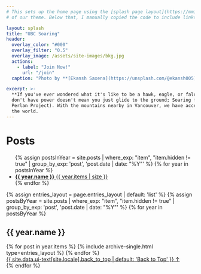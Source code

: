 ```yaml
---
# This sets up the home page using the [splash page layout](https://mmistakes.github.io/minimal-mistakes/docs/layouts/#splash-page-layout)
# of our theme. Below that, I manually copied the code to include links to blog posts (announcements and minutes) from the theme itself.

layout: splash
title: "UBC Soaring"
header:
  overlay_color: "#000"
  overlay_filter: "0.5"
  overlay_image: /assets/site-images/bkg.jpg
  actions:
    - label: "Join Now!"
      url: "/join"
  caption: "Photo by **[Ekansh Saxena](https://unsplash.com/@ekansh005)** on **[Unsplash](https://unsplash.com/photos/white-airplane-on-sky-51djUJsmpPc)**"

excerpt: >-
  **If you've ever wondered what it's like to be a hawk, eagle, or falcon, soaring is the sport for you!** Just because you
  don't have power doesn't mean you just glide to the ground; Soaring flights have gone as high as 76,124 ft (23,203 m,
  Perlan Project). With the mountains nearby in Vancouver, we have access to some of the most unique soaring terrain in
  the world.
---
```


# Posts

<ul class="taxonomy__index">
  {% assign postsInYear = site.posts | where_exp: "item", "item.hidden != true" | group_by_exp: 'post', 'post.date | date: "%Y"' %}
  {% for year in postsInYear %}
    <li>
      <a href="#{{ year.name }}">
        <strong>{{ year.name }}</strong> <span class="taxonomy__count">{{ year.items | size }}</span>
      </a>
    </li>
  {% endfor %}
</ul>

{% assign entries_layout = page.entries_layout | default: 'list' %}
{% assign postsByYear = site.posts | where_exp: "item", "item.hidden != true" | group_by_exp: 'post', 'post.date | date: "%Y"' %}
{% for year in postsByYear %}
  <section id="{{ year.name }}" class="taxonomy__section">
    <h2 class="archive__subtitle">{{ year.name }}</h2>
    <div class="entries-{{ entries_layout }}">
      {% for post in year.items %}
        {% include archive-single.html type=entries_layout %}
      {% endfor %}
    </div>
    <a href="#page-title" class="back-to-top">{{ site.data.ui-text[site.locale].back_to_top | default: 'Back to Top' }} &uarr;</a>
  </section>
{% endfor %}
